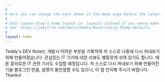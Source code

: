 ```yaml
---
#
# Here you can change the text shown in the Home page before the Latest Posts section.
#
# Edit cayman-blog's home layout in _layouts instead if you wanna make some changes
# See: https://jekyllrb.com/docs/themes/#overriding-theme-defaults
#
layout: home
---
```


Teddy's DEV Note는 개발시 어려운 부분을 기록하여 저 스스로 나중에 다시 꺼내보기 위해 만들어졌습니다. 관심있는 IT 기기에 대한 리뷰도 쌩뚱맞게 섞여 있기도 합니다. 때론 흥미로운 IT 관련 기사도 수집할 예정입니다. 저 스스로 다시 꺼내보기 위해 만들어진 기술 블로그인 만큼, 설명이 불친절할 수도 있으니, 이 점 인지해 주시기 바랍니다. Thanks!